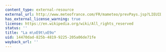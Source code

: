 ```yaml
---
content_type: external-resource
external_url: http://www.meteofrance.com/FR/mameteo/prevPays.jsp?LIEUID=FRANCE
has_external_license_warning: true
license: https://en.wikipedia.org/wiki/All_rights_reserved
status: ''
title: "La m\xE9t\xE9o"
uid: 14470dad-825b-4819-9225-205a06de71fe
wayback_url: ''
---
```

